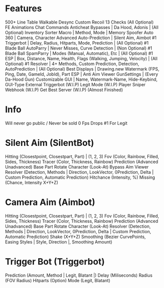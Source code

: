 # Features

500+ Line Table
Walkable Desync
Custom Recoil
13 Checks (All Optional)
FE Animations
Chat Commands
Anticheat Bypasses | Da Hood, Adonis | (All Optional)
Inventory Sorter
Macro | Method, Mode |
Memory Spoofer 
Auto 360 | Camera, Character
Advanced Auto-Prediction | Silent Aim, Aimbot
#1 Triggerbot | Delay, Radius, Hitparts, Mode, Prediction | (All Optional)
#1 Blade Ball AutoParry | Never Misses, Curve Detection | (Non Optional)
#1 Blade Ball SpamParry | Modes (Manual, Automatic), Etc | (All Optional)
#1 ESP | Box, Distance, Name, Health, Flags (Walking, Jumping, Velocity) | (All Optional)
#1 Resolver | 4+ Methods, Custom Prediction, Detection, AutoPrediction | (All Optional)
Best Displays | Drawing.new Watermark (FPS, Ping, Date, GameId, JobId), Part ESP |
Anti Aim Viewer
GunSettings | (Every Da-Hood Gun)
Customizable GUI | Name, Watermark-Name, Hide-Keybind, GUI-Type
External Triggerbot (W.I.P)
Legit Mode (W.I.P)
Player Sniper Webhook (W.I.P)
Get Best Server (W.I.P) (Almost Finished)

# Info

Will never go public / Never be sold
0 Fps Drops
#1 For Legit

# Silent Aim (SilentBot)

Hitting (Closestpoint, Closestpart, Part) | (1, 2, 3)
Fov (Color, Rainbow, Filled, Sides, Thickness)
Tracer (Color, Thickness, Rainbow)
Prediction (Advanced Unadvanced)
Base Part
Rotate Character (Look-At)
Bypass Aim Viewer
Resolver (Detection, Methods | Direction, LookVector, 0Prediction, Delta | Custom Prediction, Automatic Prediction)
Hitchance (Intensity, %)
Missing (Chance, Intensity X+Y+Z)

# Camera Aim (Aimbot)

Hitting (Closestpoint, Closestpart, Part) | (1, 2, 3)
Fov (Color, Rainbow, Filled, Sides, Thickness)
Tracer (Color, Thickness, Rainbow)
Prediction (Advanced Unadvanced)
Base Part
Rotate Character (Look-At)
Resolver (Detection, Methods | Direction, LookVector, 0Prediction, Delta | Custom Prediction, Automatic Prediction)
Shake (X+Y+Z)
Smoothing (Bezier CurvePoints, Easing Styles | Style, Direction |, Smoothing Amount)

# Trigger Bot (Triggerbot)

Prediction (Amount, Method | Legit, Blatant |)
Delay (Miliseconds)
Radius (FOV Radius)
Hitparts (Option)
Mode (Legit, Blatant)

